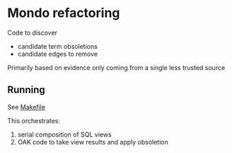 # Mondo refactoring

Code to discover

- candidate term obsoletions
- candidate edges to remove

Primarily based on evidence only coming from a single less trusted source

## Running

See [Makefile](Makefile)

This orchestrates:

1. serial composition of SQL views
2. OAK code to take view results and apply obsoletion

